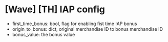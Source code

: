 # [Wave] [TH] IAP config
- first_time_bonus: bool, flag for enabling fist time IAP bonus
- origin_to_bonus: dict, original merchandise ID to bonus merchandise ID
- bonus_value: the bonus value
